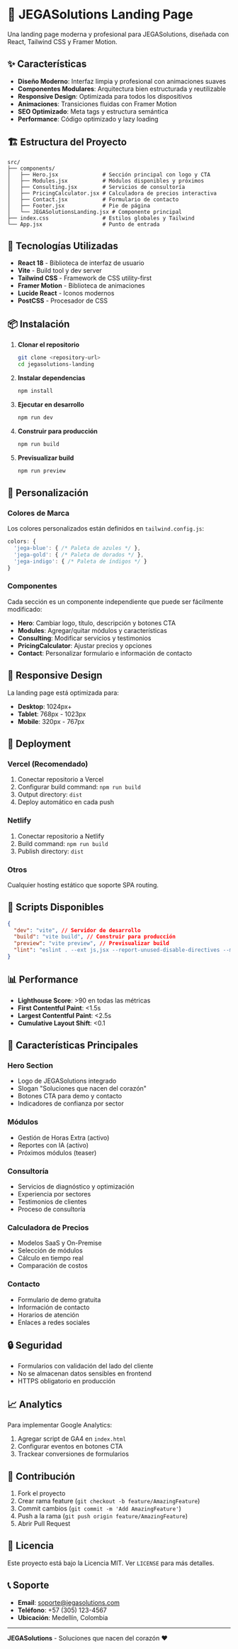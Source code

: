# 🚀 JEGASolutions Landing Page

Una landing page moderna y profesional para JEGASolutions, diseñada con React, Tailwind CSS y Framer Motion.

## ✨ Características

- **Diseño Moderno**: Interfaz limpia y profesional con animaciones suaves
- **Componentes Modulares**: Arquitectura bien estructurada y reutilizable
- **Responsive Design**: Optimizada para todos los dispositivos
- **Animaciones**: Transiciones fluidas con Framer Motion
- **SEO Optimizado**: Meta tags y estructura semántica
- **Performance**: Código optimizado y lazy loading

## 🏗️ Estructura del Proyecto

```
src/
├── components/
│   ├── Hero.jsx              # Sección principal con logo y CTA
│   ├── Modules.jsx           # Módulos disponibles y próximos
│   ├── Consulting.jsx        # Servicios de consultoría
│   ├── PricingCalculator.jsx # Calculadora de precios interactiva
│   ├── Contact.jsx           # Formulario de contacto
│   ├── Footer.jsx            # Pie de página
│   └── JEGASolutionsLanding.jsx # Componente principal
├── index.css                 # Estilos globales y Tailwind
└── App.jsx                   # Punto de entrada
```

## 🚀 Tecnologías Utilizadas

- **React 18** - Biblioteca de interfaz de usuario
- **Vite** - Build tool y dev server
- **Tailwind CSS** - Framework de CSS utility-first
- **Framer Motion** - Biblioteca de animaciones
- **Lucide React** - Iconos modernos
- **PostCSS** - Procesador de CSS

## 📦 Instalación

1. **Clonar el repositorio**

   ```bash
   git clone <repository-url>
   cd jegasolutions-landing
   ```

2. **Instalar dependencias**

   ```bash
   npm install
   ```

3. **Ejecutar en desarrollo**

   ```bash
   npm run dev
   ```

4. **Construir para producción**

   ```bash
   npm run build
   ```

5. **Previsualizar build**
   ```bash
   npm run preview
   ```

## 🎨 Personalización

### Colores de Marca

Los colores personalizados están definidos en `tailwind.config.js`:

```javascript
colors: {
  'jega-blue': { /* Paleta de azules */ },
  'jega-gold': { /* Paleta de dorados */ },
  'jega-indigo': { /* Paleta de índigos */ }
}
```

### Componentes

Cada sección es un componente independiente que puede ser fácilmente modificado:

- **Hero**: Cambiar logo, título, descripción y botones CTA
- **Modules**: Agregar/quitar módulos y características
- **Consulting**: Modificar servicios y testimonios
- **PricingCalculator**: Ajustar precios y opciones
- **Contact**: Personalizar formulario e información de contacto

## 📱 Responsive Design

La landing page está optimizada para:

- **Desktop**: 1024px+
- **Tablet**: 768px - 1023px
- **Mobile**: 320px - 767px

## 🚀 Deployment

### Vercel (Recomendado)

1. Conectar repositorio a Vercel
2. Configurar build command: `npm run build`
3. Output directory: `dist`
4. Deploy automático en cada push

### Netlify

1. Conectar repositorio a Netlify
2. Build command: `npm run build`
3. Publish directory: `dist`

### Otros

Cualquier hosting estático que soporte SPA routing.

## 🔧 Scripts Disponibles

```json
{
  "dev": "vite", // Servidor de desarrollo
  "build": "vite build", // Construir para producción
  "preview": "vite preview", // Previsualizar build
  "lint": "eslint . --ext js,jsx --report-unused-disable-directives --max-warnings 0"
}
```

## 📊 Performance

- **Lighthouse Score**: >90 en todas las métricas
- **First Contentful Paint**: <1.5s
- **Largest Contentful Paint**: <2.5s
- **Cumulative Layout Shift**: <0.1

## 🎯 Características Principales

### Hero Section

- Logo de JEGASolutions integrado
- Slogan "Soluciones que nacen del corazón"
- Botones CTA para demo y contacto
- Indicadores de confianza por sector

### Módulos

- Gestión de Horas Extra (activo)
- Reportes con IA (activo)
- Próximos módulos (teaser)

### Consultoría

- Servicios de diagnóstico y optimización
- Experiencia por sectores
- Testimonios de clientes
- Proceso de consultoría

### Calculadora de Precios

- Modelos SaaS y On-Premise
- Selección de módulos
- Cálculo en tiempo real
- Comparación de costos

### Contacto

- Formulario de demo gratuita
- Información de contacto
- Horarios de atención
- Enlaces a redes sociales

## 🔒 Seguridad

- Formularios con validación del lado del cliente
- No se almacenan datos sensibles en frontend
- HTTPS obligatorio en producción

## 📈 Analytics

Para implementar Google Analytics:

1. Agregar script de GA4 en `index.html`
2. Configurar eventos en botones CTA
3. Trackear conversiones de formularios

## 🤝 Contribución

1. Fork el proyecto
2. Crear rama feature (`git checkout -b feature/AmazingFeature`)
3. Commit cambios (`git commit -m 'Add AmazingFeature'`)
4. Push a la rama (`git push origin feature/AmazingFeature`)
5. Abrir Pull Request

## 📄 Licencia

Este proyecto está bajo la Licencia MIT. Ver `LICENSE` para más detalles.

## 📞 Soporte

- **Email**: soporte@jegasolutions.com
- **Teléfono**: +57 (305) 123-4567
- **Ubicación**: Medellín, Colombia

---

**JEGASolutions** - Soluciones que nacen del corazón ❤️
